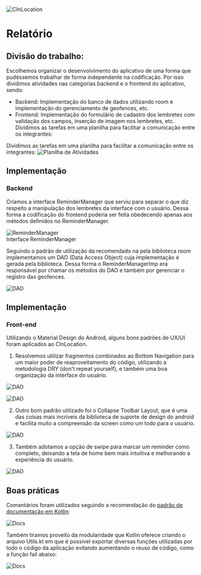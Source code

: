 ![CInLocation](imagens/logo.jpg)

# Relatório

## Divisão do trabalho:
Escolhemos organizar o desenvolvimento do aplicativo de uma forma que pudéssemos trabalhar de forma independente na codificação. Por isso dividimos atividades nas categorias backend e o frontend do aplicativo, sendo:
- Backend: Implementação do banco de dados utilizando room e implementação do gerenciamento de geofences, etc.
- Frontend: Implementação do formulário de cadastro dos lembretes com validação dos campos, inserção de imagem nos lembretes, etc.
Dividimos as tarefas em uma planilha para facilitar a comunicação entre os integrantes:


Dividimos as tarefas em uma planilha para facilitar a comunicação entre os integrantes:
![Planilha de Atividades](imagens/planilha_atividades.png)

## Implementação
### Backend

Criamos a interface ReminderManager que serviu para separar o que diz respeito a manipulação dos lembretes da interface com o usuário. Dessa forma a codificação do frontend poderia ser feita obedecendo apenas aos métodos definidos no ReminderManager.

![ReminderManager](imagens/reminder_manager.png)
<br />
Interface ReminderManager

Seguindo o padrão de utilização da recomendado na pela biblioteca room implementamos um DAO (Data Access Object) cuja implementação é gerada pela biblioteca. Dessa forma o ReminderManagerImp era responsável por chamar os métodos do DAO e também por gerenciar o registro das geofences.

![DAO](imagens/dao.png)

## Implementação
### Front-end

Utilizando o Material Design do Android, alguns bons padrões de UX/UI foram aplicados ao CInLocation.

1. Resolvemos utilizar fragmentos combinados ao Bottom Navigation para um maior poder de reaproveitamento do código, utilizando a metodologia DRY (don't repeat yourself), e também uma boa organização da interface do usuário.

![DAO](imagens/fragments.JPG)

![DAO](imagens/fragments.gif)

2. Outro bom padrão utilizado foi o Collapse Toolbar Layout, que é uma das coisas mais incríveis da biblioteca de suporte de design do android e facilita muito a compreensão da screen como um todo para o usuário.

![DAO](imagens/collapse.gif)

 3.	Também adotamos a opção de swipe para marcar um reminder como completo, deixando a tela de home bem mais intuitiva e melhorando a experiência do usuário.
 
![DAO](imagens/swipe2.gif)


## Boas práticas

Comentários foram utilizados seguindo a recomendação do [padrão de documentação em Kotlin](https://kotlinlang.org/docs/reference/kotlin-doc.html):

![Docs](imagens/documentation.png)

Também tiramos proveito da modularidade que Kotlin oferece criando o arquivo Utils.kt em que é possível exportar diversas funções utilizadas por todo o código da aplicação evitando aumentando o reuso de código, como a função fail abaixo:

![Docs](imagens/fail_function.png)
